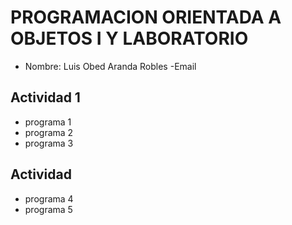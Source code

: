# PROGRAMACION ORIENTADA A OBJETOS I Y LABORATORIO
- Nombre: Luis Obed Aranda Robles
-Email

## Actividad 1
- programa 1
- programa 2
- programa 3

## Actividad 
- programa 4
- programa 5